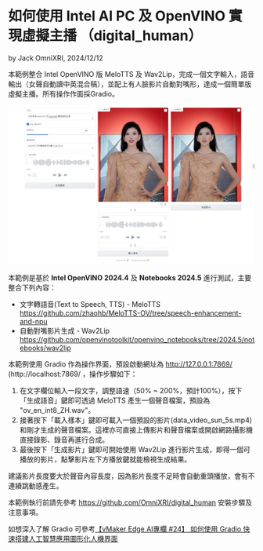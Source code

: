# 如何使用 Intel AI PC 及 OpenVINO 實現虛擬主播 （digital_human）
by Jack OmniXRI, 2024/12/12  

本範例整合 Intel OpenVINO 版 MeloTTS 及 Wav2Lip，完成一個文字輸入，語音輸出（女聲自動讀中英混合稿），並配上有人臉影片自動對嘴形，達成一個簡單版虛擬主播。所有操作作面採Gradio。  

![](digital_human_UI_done.jpg)

本範例是基於 **Intel OpenVINO 2024.4** 及 **Notebooks 2024.5** 進行測試，主要整合下列內容：  
* 文字轉語音(Text to Speech, TTS) - MeloTTS https://github.com/zhaohb/MeloTTS-OV/tree/speech-enhancement-and-npu  
* 自動對嘴影片生成 - Wav2Lip  https://github.com/openvinotoolkit/openvino_notebooks/tree/2024.5/notebooks/wav2lip  

本範例使用 Gradio 作為操作界面，預設啟動網址為 http://127.0.0.1:7869/  (http://localhost:7869/ ，操作步驟如下：  
1. 在文字欄位輸入一段文字，調整語速（50% ~ 200%，預計100%），按下「生成語音」鍵即可透過 MeloTTS 產生一個聲音檔案，預設為 "ov_en_int8_ZH.wav"。  
2. 接著按下「載入樣本」鍵即可載入一個預設的影片(data_video_sun_5s.mp4)和剛才生成的聲音檔案。這裡亦可直接上傳影片和聲音檔案或開啟網路攝影機直接錄影、錄音再進行合成。  
3. 最後按下「生成影片」鍵即可開始使用 Wav2Lip 進行影片生成，即得一個可播放的影片，點擊影片左下方播放鍵就能檢視生成結果。  

建議影片長度要大於聲音內容長度，因為影片長度不足時會自動重頭播放，會有不連續跳動感產生。  

本範例執行前請先參考 https://github.com/OmniXRI/digital_human 安裝步驟及注意事項。  

如想深入了解 Gradio 可參考[【vMaker Edge AI專欄 #24】 如何使用 Gradio 快速搭建人工智慧應用圖形化人機界面](https://omnixri.blogspot.com/2024/12/vmaker-edge-ai-24-gradio.html)  
